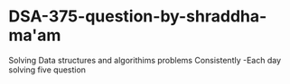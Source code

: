 # DSA-375-question-by-shraddha-ma'am

Solving Data structures and algorithims problems Consistently
-Each day solving five question
